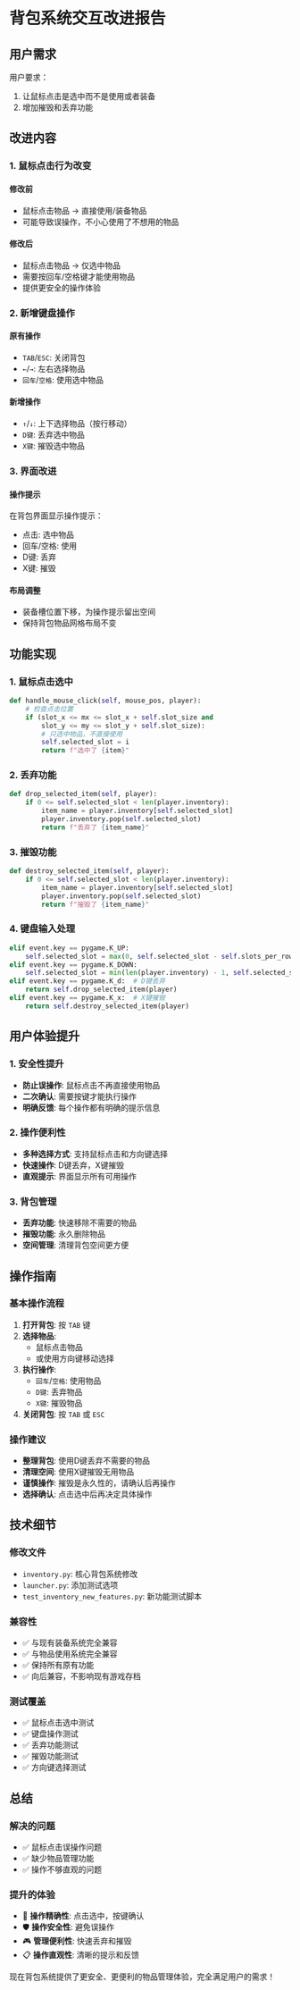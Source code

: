 # 背包系统交互改进报告

## 用户需求
用户要求：
1. 让鼠标点击是选中而不是使用或者装备
2. 增加摧毁和丢弃功能

## 改进内容

### 1. 鼠标点击行为改变
#### 修改前
- 鼠标点击物品 → 直接使用/装备物品
- 可能导致误操作，不小心使用了不想用的物品

#### 修改后
- 鼠标点击物品 → 仅选中物品
- 需要按回车/空格键才能使用物品
- 提供更安全的操作体验

### 2. 新增键盘操作
#### 原有操作
- `TAB`/`ESC`: 关闭背包
- `←`/`→`: 左右选择物品
- `回车`/`空格`: 使用选中物品

#### 新增操作
- `↑`/`↓`: 上下选择物品（按行移动）
- `D键`: 丢弃选中物品
- `X键`: 摧毁选中物品

### 3. 界面改进
#### 操作提示
在背包界面显示操作提示：
- 点击: 选中物品
- 回车/空格: 使用
- D键: 丢弃
- X键: 摧毁

#### 布局调整
- 装备槽位置下移，为操作提示留出空间
- 保持背包物品网格布局不变

## 功能实现

### 1. 鼠标点击选中
```python
def handle_mouse_click(self, mouse_pos, player):
    # 检查点击位置
    if (slot_x <= mx <= slot_x + self.slot_size and 
        slot_y <= my <= slot_y + self.slot_size):
        # 只选中物品，不直接使用
        self.selected_slot = i
        return f"选中了 {item}"
```

### 2. 丢弃功能
```python
def drop_selected_item(self, player):
    if 0 <= self.selected_slot < len(player.inventory):
        item_name = player.inventory[self.selected_slot]
        player.inventory.pop(self.selected_slot)
        return f"丢弃了 {item_name}"
```

### 3. 摧毁功能
```python
def destroy_selected_item(self, player):
    if 0 <= self.selected_slot < len(player.inventory):
        item_name = player.inventory[self.selected_slot]
        player.inventory.pop(self.selected_slot)
        return f"摧毁了 {item_name}"
```

### 4. 键盘输入处理
```python
elif event.key == pygame.K_UP:
    self.selected_slot = max(0, self.selected_slot - self.slots_per_row)
elif event.key == pygame.K_DOWN:
    self.selected_slot = min(len(player.inventory) - 1, self.selected_slot + self.slots_per_row)
elif event.key == pygame.K_d:  # D键丢弃
    return self.drop_selected_item(player)
elif event.key == pygame.K_x:  # X键摧毁
    return self.destroy_selected_item(player)
```

## 用户体验提升

### 1. 安全性提升
- **防止误操作**: 鼠标点击不再直接使用物品
- **二次确认**: 需要按键才能执行操作
- **明确反馈**: 每个操作都有明确的提示信息

### 2. 操作便利性
- **多种选择方式**: 支持鼠标点击和方向键选择
- **快速操作**: D键丢弃，X键摧毁
- **直观提示**: 界面显示所有可用操作

### 3. 背包管理
- **丢弃功能**: 快速移除不需要的物品
- **摧毁功能**: 永久删除物品
- **空间管理**: 清理背包空间更方便

## 操作指南

### 基本操作流程
1. **打开背包**: 按 `TAB` 键
2. **选择物品**: 
   - 鼠标点击物品
   - 或使用方向键移动选择
3. **执行操作**:
   - `回车`/`空格`: 使用物品
   - `D键`: 丢弃物品
   - `X键`: 摧毁物品
4. **关闭背包**: 按 `TAB` 或 `ESC`

### 操作建议
- **整理背包**: 使用D键丢弃不需要的物品
- **清理空间**: 使用X键摧毁无用物品
- **谨慎操作**: 摧毁是永久性的，请确认后再操作
- **选择确认**: 点击选中后再决定具体操作

## 技术细节

### 修改文件
- `inventory.py`: 核心背包系统修改
- `launcher.py`: 添加测试选项
- `test_inventory_new_features.py`: 新功能测试脚本

### 兼容性
- ✅ 与现有装备系统完全兼容
- ✅ 与物品使用系统完全兼容
- ✅ 保持所有原有功能
- ✅ 向后兼容，不影响现有游戏存档

### 测试覆盖
- ✅ 鼠标点击选中测试
- ✅ 键盘操作测试
- ✅ 丢弃功能测试
- ✅ 摧毁功能测试
- ✅ 方向键选择测试

## 总结

### 解决的问题
- ✅ 鼠标点击误操作问题
- ✅ 缺少物品管理功能
- ✅ 操作不够直观的问题

### 提升的体验
- 🎯 **操作精确性**: 点击选中，按键确认
- 🛡️ **操作安全性**: 避免误操作
- 🎮 **管理便利性**: 快速丢弃和摧毁
- 📋 **操作直观性**: 清晰的提示和反馈

现在背包系统提供了更安全、更便利的物品管理体验，完全满足用户的需求！
